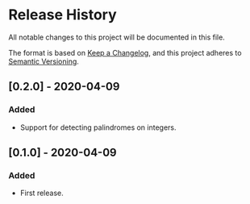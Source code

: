 # Release History

All notable changes to this project will be documented in this file.

The format is based on [Keep a Changelog](https://keepachangelog.com/en/1.0.0/),
and this project adheres to [Semantic Versioning](https://semver.org/spec/v2.0.0.html).

## [0.2.0] - 2020-04-09

### Added
- Support for detecting palindromes on integers.

## [0.1.0] - 2020-04-09

### Added
- First release.